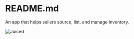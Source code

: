 # README.md
An app that helps sellers source, list, and manage inventory.

![Juiced](https://cdn.discordapp.com/attachments/1100565653422870578/1109304080150573096/Github_2023.png)
